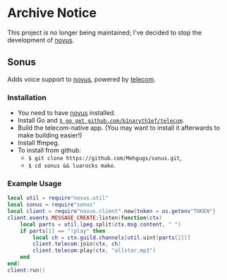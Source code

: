 # Archive Notice
This project is no longer being maintained; I've decided to stop the development of [novus][novus].

## Sonus
Adds voice support to [novus][novus], powered by [telecom][telecom].

### Installation
- You need to have [novus][novus] installed.
- Install Go and [`$ go get github.com/b1naryth1ef/telecom`][telecom].
- Build the telecom-native app. (You may want to install it afterwards to make building easier!)
- Install ffmpeg.
- To install from github:
  - `$ git clone https://github.com/Mehgugs/sonus.git`,
  - `$ cd sonus && luarocks make`.

### Example Usage

```lua
local util = require"novus.util"
local sonus = require"sonus"
local client = require"novus.client".new{token = os.getenv"TOKEN"}
client.events.MESSAGE_CREATE:listen(function(ctx)
    local parts = util.lpeg.split(ctx.msg.content, " ")
    if parts[1] == "!play" then
        local ch = ctx.guild.channels[util.uint(parts[2])]
        client.telecom:join(ctx, ch)
        client.telecom:play(ctx, "allstar.mp3")
    end
end)
client:run()
```

[novus]: https://github.com/Mehgugs/novus
[telecom]: https://github.com/b1naryth1ef/telecom
